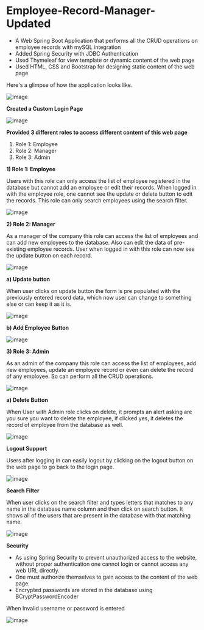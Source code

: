 # Employee-Record-Manager-Updated
* A Web Spring Boot Application that performs all the CRUD operations on employee records with mySQL integration
* Added Spring Security with JDBC Authentication
* Used Thymeleaf for view template or dynamic content of the web page
* Used HTML, CSS and Bootstrap for designing static content of the web page

Here's a glimpse of how the application looks like.

![image](https://user-images.githubusercontent.com/61968230/155683517-faa72b8a-8785-41aa-939f-3155b47e7386.png)

**Created a Custom Login Page**

![image](https://user-images.githubusercontent.com/61968230/155683754-bfe966d4-0e2a-4a19-84cd-e5b0c1c3a646.png)

**Provided 3 different roles to access different content of this web page**
1) Role 1: Employee
2) Role 2: Manager
3) Role 3: Admin

**1) Role 1: Employee**

Users with this role can only access the list of employee registered in the database but cannot add an employee
or edit their records. When logged in with the employee role, one cannot see the update or delete button to edit the records.
This role can only search employees using the search filter.

![image](https://user-images.githubusercontent.com/61968230/155684312-3b4c7f5d-b8e0-4bd3-b836-3f77b0cbf177.png)

**2) Role 2: Manager**

As a manager of the company this role can access the list of employees and can add new employees to the database.
Also can edit the data of pre-existing employee records. User when logged in with this role can now see the 
update button on each record.

![image](https://user-images.githubusercontent.com/61968230/155685265-6cf88900-c51d-496d-ab66-f062caa80420.png)

**a) Update button**

When user clicks on update button the form is pre populated with the previously entered record data, which now user can change to something
else or can keep it as it is.

![image](https://user-images.githubusercontent.com/61968230/155690151-5f787039-74fe-4f8f-a2e9-824bd2311098.png)


**b) Add Employee Button**

![image](https://user-images.githubusercontent.com/61968230/155685416-e4a42c8e-88fa-45dd-9ea0-61a9323af371.png)

**3) Role 3: Admin**

As an admin of the company this role can access the list of employees, add new employees, update an employee record or even can 
delete the record of any employee. So can perform all the CRUD operations.

![image](https://user-images.githubusercontent.com/61968230/155685762-2b575585-0bde-42f8-bdbe-0bf9e1f5f72d.png)

**a) Delete Button**

When User with Admin role clicks on delete, it prompts an alert asking are you sure you want to delete
the employee, if clicked yes, it deletes the record of employee from the database as well.

![image](https://user-images.githubusercontent.com/61968230/155687877-e9ae8fea-8d3a-49f9-8e1f-9e18ef958f08.png)

**Logout Support**

Users after logging in can easily logout by clicking on the logout button on the web page to go back to the login page.

![image](https://user-images.githubusercontent.com/61968230/155688849-5fb3ac14-13f2-440b-8504-fc30e0909bda.png)

**Search Filter**

When user clicks on the search filter and types letters that matches to any name in the database name column and then click on search button.
It shows all of the users that are present in the database with that matching name.

![image](https://user-images.githubusercontent.com/61968230/155689347-0fae506a-1987-45c0-9650-495e0c5f05d6.png)

**Security**

* As using Spring Security to prevent unauthorized access to the website, without proper authentication one
cannot login or cannot access any web URL directly.
* One must authorize themselves to gain access to the content of the web page.
* Encrypted passwords are stored in the database using BCryptPasswordEncoder

When Invalid username or password is entered

![image](https://user-images.githubusercontent.com/61968230/155686299-b11bc7f6-7bde-404a-816e-867ea75ba12b.png)

